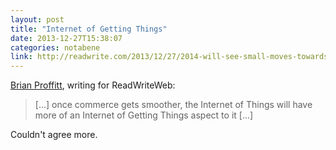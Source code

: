 ```yaml
---
layout: post
title: "Internet of Getting Things"
date: 2013-12-27T15:38:07
categories: notabene
link: http://readwrite.com/2013/12/27/2014-will-see-small-moves-towards-internet-of-things#awesm=~org6lnEWJfbA9S
---
```


[Brian Proffitt][ln1], writing for ReadWriteWeb:

> [...] once commerce gets smoother, the Internet of Things will have more of an Internet of Getting Things aspect to it [...]

Couldn't agree more.

[ln1]: http://readwrite.com/author/brian-proffitt

